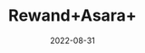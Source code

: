 ---
title: 'Rewand+Asara+'
date: '2022-08-31' 
metatag: '' 
inventory: '0' 
draft: false 
# meta description 
shortDescripton: ''
description: 'stone'
longdescription: ''
featured: True
# product Price
price: '50.0'
# Product Short Description
shortDescription: ''
productID: '96AA0A90-5324-ED11-9968-005056B3A416'
type: 'products'
category: 'stone' 
thumnailproduct: 'https://aminsaddiquidawakhana.eralive.net/images/products/96AA0A90-5324-ED11-9968-005056B3A4161.png' 
images:
  - image: 'images/products/96AA0A90-5324-ED11-9968-005056B3A4161.png'  
Variants:
---